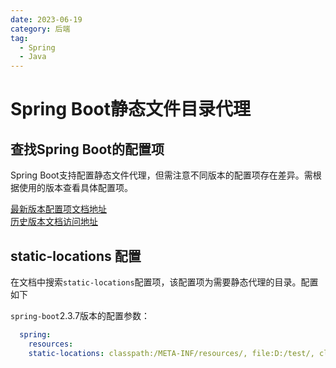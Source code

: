 ```yaml
---
date: 2023-06-19
category: 后端
tag:
  - Spring
  - Java
---
```


# Spring Boot静态文件目录代理

## 查找Spring Boot的配置项

Spring Boot支持配置静态文件代理，但需注意不同版本的配置项存在差异。需根据使用的版本查看具体配置项。

[最新版本配置项文档地址](https://docs.spring.io/spring-boot/docs/current/reference/html/application-properties.html#appendix.application-properties)  
[历史版本文档访问地址](https://docs.spring.io/spring-boot/docs/)  

## static-locations 配置

在文档中搜索`static-locations`配置项，该配置项为需要静态代理的目录。配置如下

`spring-boot`2.3.7版本的配置参数：

```yaml
  spring:
    resources:
    static-locations: classpath:/META-INF/resources/, file:D:/test/, classpath:/resources/, classpath:/static/, classpath:/public/ classpath:templates/
```
